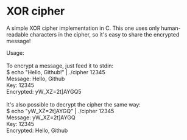 XOR cipher
======

A simple XOR cipher implementation in C. This one uses only human-readable characters in the cipher, so it's easy to share the encrypted message!

Usage:
<br><br>
To encrypt a message, just feed it to stdin:<br>
$ echo "Hello, Github!" | ./cipher 12345<br>
Message: Hello, Github<br>
Key: 12345<br>
Encrypted: yW_XZ=2t]AYGQ5<br>
<br>
It's also possible to decrypt the cipher the same way:<br>
$ echo "yW_XZ=2t]AYGQ" | ./cipher 12345<br>
Message: yW_XZ=2t]AYGQ<br>
Key: 12345<br>
Encrypted: Hello, Github

